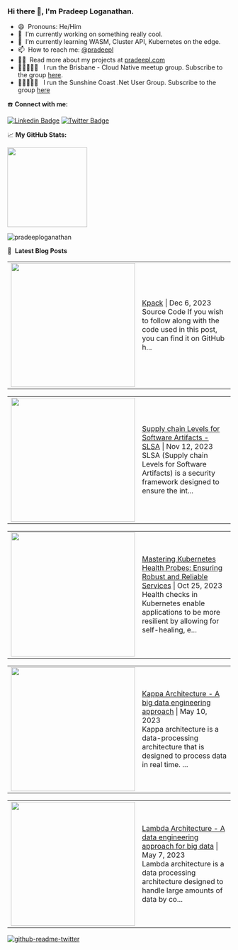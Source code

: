 ### Hi there 👋, I'm Pradeep Loganathan.

- 😄 &nbsp;Pronouns: He/Him
- 🔭 &nbsp;I’m currently working on something really cool.
- 🌱 &nbsp;I’m currently learning WASM, Cluster API, Kubernetes on the edge.
- 📫 &nbsp;How to reach me: [@pradeepl](https://twitter.com/pradeepl)
- 👨‍💻 &nbsp;Read more about my projects at [pradeepl.com](https://pradeepl.com)
- 🧑🏾‍🤝‍🧑🏽 &nbsp; I run the Brisbane - Cloud Native meetup group. Subscribe to the group [here](https://www.meetup.com/cloudnative-bne/).
- 🧑🏾‍🤝‍🧑🏽 &nbsp; I run the Sunshine Coast .Net User Group. Subscribe to the group [here](https://www.meetup.com/scozure/)

☎️ **Connect with me:**

[![Linkedin Badge](https://img.shields.io/badge/-LinkedIn-0e76a8?style=flat-square&logo=Linkedin&logoColor=white)](https://linkedin.com/in/pradeeploganathan)
[![Twitter Badge](https://img.shields.io/badge/-Twitter-00acee?style=flat-square&logo=Twitter&logoColor=white)](https://twitter.com/pradeepl)


📈 **My GitHub Stats:**
<p>
<img height="180em" src="https://github-readme-stats.vercel.app/api?username=pradeeploganathan&show_icons=true&hide_border=true&&count_private=true&include_all_commits=true" />
</p>

<p><img align="center" src="https://github-readme-streak-stats.herokuapp.com/?user=pradeeploganathan&" alt="pradeeploganathan" /></p>

📕 &nbsp;**Latest Blog Posts**
<!-- BLOG-POST-LIST:START --><table style="width:100%"><tr><td style="width:150px"><a href="https://pradeepl.com/blog/kpack/"><img width="280px" src=""></a></td><td><a href="https://pradeepl.com/blog/kpack/">Kpack</a> | Dec 6, 2023 <br> Source Code If you wish to follow along with the code used in this post, you can find it on GitHub h...</td></tr></table>
<table style="width:100%"><tr><td style="width:150px"><a href="https://pradeepl.com/blog/slsa/"><img width="280px" src=""></a></td><td><a href="https://pradeepl.com/blog/slsa/">Supply chain Levels for Software Artifacts - SLSA</a> | Nov 12, 2023 <br> SLSA (Supply chain Levels for Software Artifacts) is a security framework designed to ensure the int...</td></tr></table>
<table style="width:100%"><tr><td style="width:150px"><a href="https://pradeepl.com/blog/kubernetes-health-checks/"><img width="280px" src=""></a></td><td><a href="https://pradeepl.com/blog/kubernetes-health-checks/">Mastering Kubernetes Health Probes: Ensuring Robust and Reliable Services</a> | Oct 25, 2023 <br> Health checks in Kubernetes enable applications to be more resilient by allowing for self-healing, e...</td></tr></table>
<table style="width:100%"><tr><td style="width:150px"><a href="https://pradeepl.com/blog/kappa-architecture/"><img width="280px" src=""></a></td><td><a href="https://pradeepl.com/blog/kappa-architecture/">Kappa Architecture - A big data engineering approach</a> | May 10, 2023 <br> Kappa architecture is a data-processing architecture that is designed to process data in real time. ...</td></tr></table>
<table style="width:100%"><tr><td style="width:150px"><a href="https://pradeepl.com/blog/lambda-architecture/"><img width="280px" src=""></a></td><td><a href="https://pradeepl.com/blog/lambda-architecture/">Lambda Architecture - A data engineering approach for big data</a> | May 7, 2023 <br> Lambda architecture is a data processing architecture designed to handle large amounts of data by co...</td></tr></table>
<!-- BLOG-POST-LIST:END -->


[![github-readme-twitter](https://github-readme-twitter.gazf.vercel.app/api?id=pradeepl)](https://twitter.com/pradeepl)
